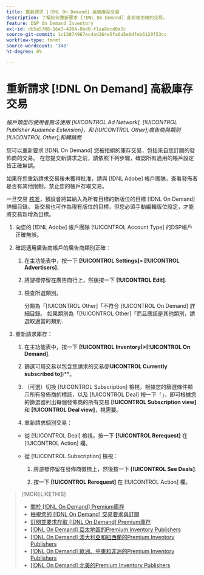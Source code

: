 ```yaml
---
title: 重新請求 [!DNL On Demand] 高級庫存交易
description: 了解如何重新要求 [!DNL On Demand] 此前被拒絕的交易。
feature: DSP On Demand Inventory
exl-id: db5a5708-16e3-4304-8bd0-f1aa8ecd0e3c
source-git-commit: 1c13874967ec4ad264e5fa6a5e0dfeb6120f53cc
workflow-type: tm+mt
source-wordcount: '348'
ht-degree: 0%

---
```


# 重新請求 [!DNL On Demand] 高級庫存交易

*帳戶類型的使用者無法使用 [!UICONTROL Ad Network], [!UICONTROL Publisher Audience Extension]，和 [!UICONTROL Other];廣告商與類別 [!UICONTROL Other];和轉銷商*

您可以重新要求 [!DNL On Demand] 您被拒絕的庫存交易，包括來自您訂閱的發佈商的交易。 在您提交新請求之前，請依照下列步驟，確認所有適用的帳戶設定皆正確無誤。

如果在您重新請求交易後未獲得批准，請與 [!DNL Adobe] 帳戶團隊，查看發佈者是否有其他限制，禁止您的帳戶存取交易。

一旦交易 [核准](/help/dsp/inventory/on-demand-inventory-view-status.md)，預設會將其納入為所有目標的新版位的目標 [!DNL On Demand] 詳細目錄。 新交易也可作為現有版位的目標，但您必須手動編輯版位設定，才能將交易新增為目標。

1. 向您的 [!DNL Adobe] 帳戶團隊 [!UICONTROL Account Type] 的DSP帳戶正確無誤。

1. 確認適用廣告商帳戶的廣告商類別正確：

   1. 在主功能表中，按一下 **[!UICONTROL Settings]> [!UICONTROL Advertisers].**

   1. 將游標停留在廣告商行上，然後按一下 **[!UICONTROL Edit]**.

   1. 檢查所選類別。

      分類為「[!UICONTROL Other]「不符合 [!UICONTROL On Demand] 詳細目錄。 如果類別為「[!UICONTROL Other]「而且應該是其他類別，請選取適當的類別<!-- [category](/help/dsp/admin/advertiser-settings.md) -->.

1. 重新請求庫存：

   1. 在主功能表中，按一下 **[!UICONTROL Inventory]>[!UICONTROL On Demand]**.

   1. 篩選可用交易以包含您請求的交易(**[!UICONTROL Currently subscribed to]**)**。

   1. （可選）切換 [!UICONTROL Subscription] 檢視，根據您的篩選條件顯示所有發佈商的標誌，以及 [!UICONTROL Deal] 按一下「」，即可根據您的篩選器列出每個發佈商的所有交易 **[!UICONTROL Subscription view]** 和 **[!UICONTROL Deal view]**，視需要。

   1. 重新請求個別交易：
   * 從 [!UICONTROL Deal] 檢視，按一下 **[!UICONTROL Rerequest]** 在 [!UICONTROL Action] 欄。

   * 從 [!UICONTROL Subscription] 檢視：

      1. 將游標停留在發佈商徽標上，然後按一下 **[!UICONTROL See Deals]**.

      1. 按一下 **[!UICONTROL Rerequest]** 在 [!UICONTROL Action] 欄。


>[!MORELIKETHIS]
>
>* [關於 [!DNL On Demand] Premium庫存](on-demand-inventory-about.md)
>* [檢視您的 [!DNL On Demand] 交易要求與訂閱](on-demand-inventory-view-status.md)
>* [訂閱並要求存取 [!DNL On Demand] Premium庫存](on-demand-inventory-subscribe.md)
>* [[!DNL On Demand] 亞太地區的Premium Inventory Publishers](on-demand-inventory-publishers-apac.md)
>* [[!DNL On Demand] 澳大利亞和紐西蘭的Premium Inventory Publishers](on-demand-inventory-publishers-anz.md)
>* [[!DNL On Demand] 歐洲、中東和非洲的Premium Inventory Publishers](on-demand-inventory-publishers-emea.md)
>* [[!DNL On Demand] 北美的Premium Inventory Publishers](on-demand-inventory-publishers-na.md)

